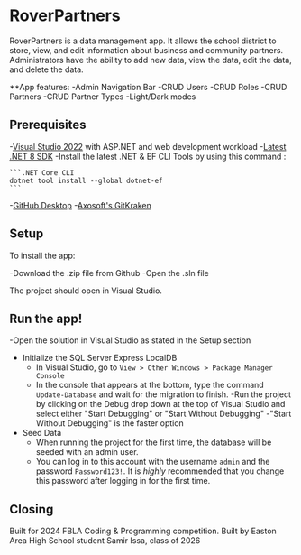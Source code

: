 # RoverPartners
RoverPartners is a data management app. It allows the school district to store, view, and edit information about business and community partners. Administrators have the ability to add new data, view the data, edit the data, and delete the data. 

**App features: 
-Admin Navigation Bar
-CRUD Users
-CRUD Roles
-CRUD Partners
-CRUD Partner Types
-Light/Dark modes

## Prerequisites
-[Visual Studio 2022](https://visualstudio.microsoft.com/vs/) with ASP.NET and web development workload
-[Latest .NET 8 SDK](https://dotnet.microsoft.com/en-us/download/dotnet/8.0)
-Install the latest .NET & EF CLI Tools by using this command :

    ```.NET Core CLI
    dotnet tool install --global dotnet-ef
    ```
-[GitHub Desktop](https://desktop.github.com/)
-[Axosoft's GitKraken](https://www.gitkraken.com/)

## Setup
To install the app:

-Download the .zip file from Github
-Open the .sln file

The project should open in Visual Studio. 

## Run the app!

-Open the solution in Visual Studio as stated in the Setup section
- Initialize the SQL Server Express LocalDB
  - In Visual Studio, go to `View > Other Windows > Package Manager Console`
  - In the console that appears at the bottom, type the command `Update-Database` and wait for the migration to finish.
-Run the project by clicking on the Debug drop down at the top of Visual Studio and select either "Start Debugging" or "Start Without Debugging"
  -"Start Without Debugging" is the faster option
- Seed Data
  - When running the project for the first time, the database will be seeded with an admin user.
  - You can log in to this account with the username `admin` and the password `Password123!`. It is _highly_ recommended that you change this password after logging in for the first time.

## Closing
Built for 2024 FBLA Coding & Programming competition. Built by Easton Area High School student Samir Issa, class of 2026